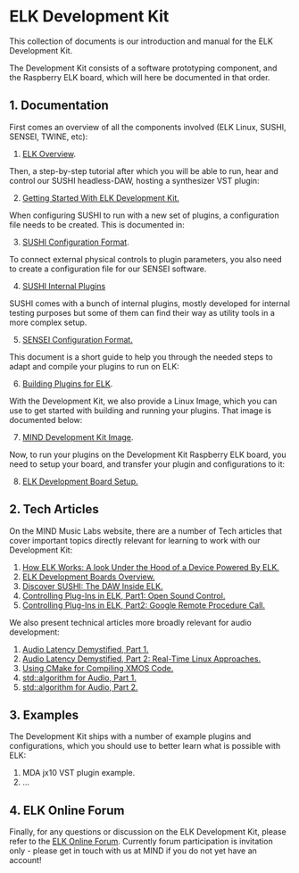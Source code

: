 # ELK Development Kit

This collection of documents is our introduction and manual for the ELK Development Kit.

The Development Kit consists of a software prototyping component, and the Raspberry ELK board, which will here be documented in that order.

## 1. Documentation

First comes an overview of all the components involved (ELK Linux, SUSHI, SENSEI, TWINE, etc):

1. [ELK Overview](documents/elk_overview.md).

Then, a step-by-step tutorial after which you will be able to run, hear and control our SUSHI headless-DAW, hosting a synthesizer VST plugin:

2. [Getting Started With ELK Development Kit.](documents/getting_started_with_development_kit.md)

When configuring SUSHI to run with a new set of plugins, a configuration file needs to be created. This is documented in:

3. [SUSHI Configuration Format](documents/sushi_configuration_format.md).

To connect external physical controls to plugin parameters, you also need to create a configuration file for our SENSEI software.

4. [SUSHI Internal Plugins](documents/sushi_internal_plugins.md)

SUSHI comes with a bunch of internal plugins, mostly developed for internal testing purposes but some of them can find their way as utility tools in a more complex setup.

5. [SENSEI Configuration Format.](documents/sensei_configuration_format.md)

This document is a short guide to help you through the needed steps to adapt and compile your plugins to run on ELK:

6. [Building Plugins for ELK](documents/building_plugins_for_elk.md).

With the Development Kit, we also provide a Linux Image, which you can use to get started with building and running your plugins. That image is documented below:

7. [MIND Development Kit Image](documents/mind_devkit_image.md).

Now, to run your plugins on the Development Kit Raspberry ELK board, you need to setup your board, and transfer your plugin and configurations to it:

8. [ELK Development Board Setup.](documents/elk_development_board_setup.md)

## 2. Tech Articles

On the MIND Music Labs website, there are a number of Tech articles that cover important topics directly relevant for learning to work with our Development Kit:

1. [How ELK Works: A look Under the Hood of a Device Powered By ELK.](https://www.mindmusiclabs.com/a-look-under-the-hood-of-a-device-powered-by-elk/)
2. [ELK Development Boards Overview.](https://www.mindmusiclabs.com/development-board-overview/)
3. [Discover SUSHI: The DAW Inside ELK.](https://www.mindmusiclabs.com/daw-like-sushi/)
4. [Controlling Plug-Ins in ELK, Part1: Open Sound Control.](https://www.mindmusiclabs.com/controlling-plug-ins-in-elk-part-1-open-sound-control/)
5. [Controlling Plug-Ins in ELK, Part2: Google Remote Procedure Call.](https://www.mindmusiclabs.com/controlling-plug-ins-in-elk-part-2-google-remote-procedure-call-grpc/)

We also present technical articles more broadly relevant for audio development:

1. [Audio Latency Demystified, Part 1.](https://www.mindmusiclabs.com/audio-latency-demystified-part-1/)
2. [Audio Latency Demystified, Part 2: Real-Time Linux Approaches.](https://www.mindmusiclabs.com/audio-latency-demystified-part-2-4-real-time-linux-approaches/)
3. [Using CMake for Compiling XMOS Code.](https://www.mindmusiclabs.com/using-cmake-for-compiling-xmos-code/)
4. [std::algorithm for Audio, Part 1.](https://www.mindmusiclabs.com/stdalgorithm-for-audio/)
5. [std::algorithm for Audio, Part 2.](https://www.mindmusiclabs.com/stdalgorithm-for-audio-part-ii/)

## 3. Examples

The Development Kit ships with a number of example plugins and configurations, which you should use to better learn what is possible with ELK:

1. MDA jx10 VST plugin example.
2. ...

## 4. ELK Online Forum

Finally, for any questions or discussion on the ELK Development Kit, please refer to the [ELK Online Forum](https://forum.elkmusicos.com). Currently forum participation is invitation only - please get in touch with us at MIND if you do not yet have an account!